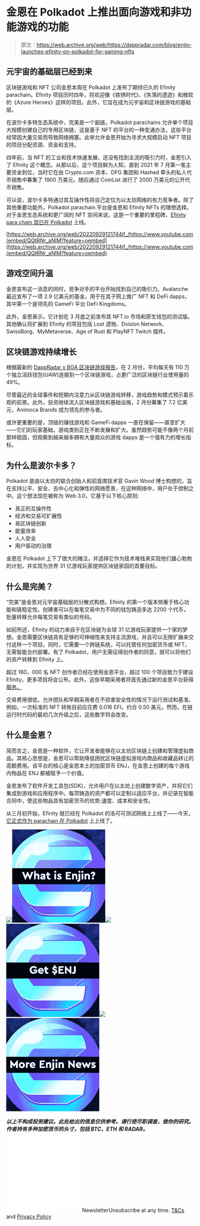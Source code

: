 # 金恩在 Polkadot 上推出面向游戏和非功能游戏的功能

> 原文：<https://web.archive.org/web/https://dappradar.com/blog/enjin-launches-efinity-on-polkadot-for-gaming-nfts>

## 元宇宙的基础层已经到来

区块链游戏和 NFT 公司金恩本周在 Polkadot 上发布了期待已久的 Efinity parachain。Efinity 项目历时四年，将欢迎像《铁锈时代》、《失落的遗迹》和微软的《Azure Heroes》这样的项目。此外，它旨在成为元宇宙和区块链游戏的基础层。

在波尔卡多特生态系统中，完美是一个副链。Polkadot parachains 允许单个项目大规模创建自己的专用区块链，这是基于 NFT 的平台的一种变通办法，这些平台经常因大量交易而导致网络拥塞。此举允许金恩开始为寻求大规模启动 NFT 项目的项目分配资源、资金和支持。

四年前，当 NFT 的工业和技术快速发展，还没有找到主流的吸引力时，金恩引入了 Efinity 这个概念。从那以后，这个项目鲜为人知，直到 2021 年 7 月第一笔主要资金到位，当时它在由 Crypto.com 资本、DFG 集团和 Hashed 牵头的私人代币销售中筹集了 1900 万美元，随后通过 CoinList 进行了 2000 万美元的公开代币销售。

可以说，波尔卡多特通过其互操作性将自己定位为以太坊网络的有力竞争者。除了其他重要功能外，Polkadot parachain 平台是金恩和 Efinity NFTs 的理想选择。对于金恩生态系统和更广阔的 NFT 空间来说，这是一个重要的里程碑，[Efinity para chain 现已在 Polkadot](https://web.archive.org/web/20220929121744/https://polkadot.js.org/apps/?rpc=wss%3A%2F%2Frpc.efinity.io#/explorer) 上线。

[https://web.archive.org/web/20220929121744if_/https://www.youtube.com/embed/QQtRNr_aNIM?feature=oembed](https://web.archive.org/web/20220929121744if_/https://www.youtube.com/embed/QQtRNr_aNIM?feature=oembed)

## 游戏空间升温

金恩宣布这一消息的同时，竞争对手的平台开始找到自己的吸引力。Avalanche 最近宣布了一项 2.9 亿美元的基金，用于在其子网上推广 NFT 和 DeFi dapps，其中第一个是领先的 GameFi 平台 DeFi Kingdoms。

此外，金恩表示，它计划在 3 月底之前发布其 NFT.io 市场和原生钱包的测试版。其他确认将扩展到 Efinity 的项目包括 Lost 遗物、Dvision Network、SwissBorg、MyMetaverse、Age of Rust 和 PlayNFT Twitch 插件。

## 区块链游戏持续增长

根据最新的 [DappRadar x BGA 区块链游戏报告](https://web.archive.org/web/20220929121744/https://dappradar.com/blog/dappradar-x-bga-games-report-february-2022)，在 2 月份，平均每天有 110 万个独立活跃钱包(UAW)连接到一个区块链游戏，占更广泛的区块链行业使用量的 49%。

尽管最近的全球事件和短期内注意力从区块链游戏转移，游戏趋势和模式预示着乐观的前景。此外，投资继续流入区块链游戏和基础设施，2 月份筹集了 7.2 亿美元，Animoca Brands 成为领先的参与者。

或许更重要的是，顶级的赚钱游戏和 GameFi dapps 一直在保留——甚至扩大——它们的玩家基础。游戏类别正在不断发展和扩大。虽然趋势可能不像两个月前那样稳固，但观察到越来越多拥有大量观众的游戏 dapps 是一个强有力的增长指标。

## 为什么是波尔卡多？

Polkadot 是由以太坊的联合创始人和前首席技术官 Gavin Wood 博士构想的，旨在支持公平、安全、去中心化和弹性的网络愿景，在这种网络中，用户处于控制之中。这个想法现在被称为 Web 3.0，它基于以下核心原则:

*   真正的互操作性
*   经济和交易可扩展性
*   易区块链创新
*   能量效率
*   人人安全
*   用户驱动的治理

金恩在 Polkadot 上下了很大的赌注，并选择它作为技术堆栈来实现他们雄心勃勃的计划，并实现为世界 31 亿游戏玩家提供区块链家园的首要目标。

## 什么是完美？

“完美”是金恩对元宇宙基础层的分散式构想。Efinity 的第一个版本侧重于核心功能和链稳定性。创建者可以在每笔交易中为不同的钱包铸造多达 2200 个代币，批量转移允许每笔交易有类似的号码。

如前所述，Efinity 的动力来自于在区块链为全球 31 亿游戏玩家提供一个家的梦想。金恩需要区块链具有足够的可伸缩性来支持主流游戏，并且可以无限扩展来交付这样一个项目。同时，它需要一个跨链系统，可以托管任何加密货币或 NFT，无需智能合约部署。有了 Polkadot，用户无需征得创作者的同意，就可以将他们的资产转移到 Efinity 上。

超过 160，000 名 NFT 创作者已经在使用金恩平台，超过 100 个项目致力于建设 Efinity，更多项目将会公布。此外，这些早期采用者将首先通过新的金恩平台获得[服务。](https://web.archive.org/web/20220929121744/https://enjin.io/)

交易费用很低，允许团队和早期采用者在不损害安全性的情况下运行测试和基准。例如，一次标准的 NFT 转账目前应花费 0.016 EFI，约合 0.50 美元。然而，在链运行时代码的最初几次升级之后，这些数字将会改变。

## 什么是金恩？

简而言之，金恩是一种软件，它让开发者能够在以太坊区块链上创建和管理虚拟商品。其核心思想是，金恩可以帮助降低困扰区块链虚拟游戏内商品和收藏品转让的高额费用。该平台的核心是金恩本土的加密货币 ENJ，在金恩上创建的每个游戏内物品在 ENJ 都被赋予一个价值。

金恩发布了软件开发工具包(SDK)，允许用户在以太坊上创建数字资产，并将它们集成到游戏和应用程序中。每项铸造的资产都可以定制以适应平台，并记录在智能合同中，使这些物品具有加密货币的优势:速度、成本和安全性。

从三月初开始，Efinity 就已经在 Polkadot 的洛可可测试网络上上线了——今天，[它正式作为 parachain 在 Polkadot](https://web.archive.org/web/20220929121744/https://polkadot.js.org/apps/?rpc=wss%3A%2F%2Frpc.efinity.io#/explorer) 上上线了。

[](https://web.archive.org/web/20220929121744/https://dappradar.com/blog/explained-enjin-enj-token-learn-about-the-enj-token/)[![](img/87befc4a1e42119d30e207f259589417.png)<picture>![](img/3630b1ed7c435a76b60ccc7a7a6717e1.png)</picture>](https://web.archive.org/web/20220929121744/https://dappradar.com/blog/explained-enjin-enj-token-learn-about-the-enj-token/)[](https://web.archive.org/web/20220929121744/https://dappradar.com/hub/token/eth/ENJ?from=0xf629cbd94d3791c9250152bd8dfbdf380e2a3b9c)[![](img/87befc4a1e42119d30e207f259589417.png)<picture>![](img/fe2710eb3dad945cc166f97e4295566c.png)</picture>](https://web.archive.org/web/20220929121744/https://dappradar.com/hub/token/eth/ENJ?from=0xf629cbd94d3791c9250152bd8dfbdf380e2a3b9c)[](https://web.archive.org/web/20220929121744/https://dappradar.com/blog/search/?q=enjin)[![](img/87befc4a1e42119d30e207f259589417.png)<picture>![](img/0c608b12374f57dbf7ed830ccf54a1f7.png)</picture>](https://web.archive.org/web/20220929121744/https://dappradar.com/blog/search/?q=enjin)

***以上不构成投资建议。此处给出的信息仅供参考。请行使尽职调查，做你的研究。作者持有多种加密货币的头寸，包括 BTC、ETH 和 RADAR。***

![](img/6d5a4a2d609c56e1a5771717e54ba759.png) NewsletterUnsubscribe at any time. [T&Cs](https://web.archive.org/web/20220929121744/https://dappradar.com/terms) and [Privacy Policy](https://web.archive.org/web/20220929121744/https://dappradar.com/privacy-policy)
